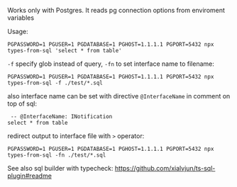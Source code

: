 Works only with Postgres. It reads pg connection options from enviroment variables

Usage:

```
PGPASSWORD=1 PGUSER=1 PGDATABASE=1 PGHOST=1.1.1.1 PGPORT=5432 npx types-from-sql 'select * from table'
```

`-f`  specify glob instead of query, `-fn` to set interface name to filename:

```
PGPASSWORD=1 PGUSER=1 PGDATABASE=1 PGHOST=1.1.1.1 PGPORT=5432 npx types-from-sql -f ./test/*.sql
```

also interface name can be set with directive `@InterfaceName` in comment on top of sql: 

```
 -- @InterfaceName: INotification
select * from table

```

redirect output to interface file with `>` operator:

```
PGPASSWORD=1 PGUSER=1 PGDATABASE=1 PGHOST=1.1.1.1 PGPORT=5432 npx types-from-sql -fn ./test/*.sql
```

See also sql builder with typecheck: https://github.com/xialvjun/ts-sql-plugin#readme

